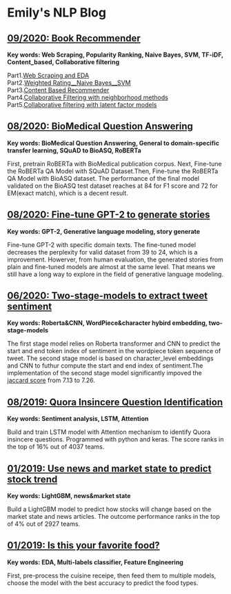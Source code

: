 # Emily's NLP Blog
## [09/2020: Book Recommender](https://github.com/yaodehong/Book-Recommender)
**Key words: Web Scraping, Popularity Ranking, Naive Bayes, SVM, TF-iDF, Content_based, Collaborative filtering**

Part1.[Web Scraping and EDA](https://github.com/yaodehong/Book-Recommender/blob/master/1_Web%20Scraping_EDA.ipynb) <br/>
Part2.[Weighted Rating__Naive Bayes__SVM](https://github.com/yaodehong/Book-Recommender/blob/master/2_Weighted%20Rating_Naive%20Bayes_SVM.ipynb) <br/>
Part3.[Content Based Recommender](https://github.com/yaodehong/Book-Recommender/blob/master/3_Content%20Based%20Recommender.ipynb)  <br/>
Part4.[Collaborative Filtering with neighborhood methods](https://github.com/yaodehong/Book-Recommender/blob/master/4_Collaborative%20Filtering%20with%20neighborhood%20methods.ipynb)  <br/>
Part5.[Collaborative filtering with latent factor models](https://github.com/yaodehong/Book-Recommender/blob/master/5_Collaborative%20filtering%20with%20latent%20factor%20models.ipynb)  <br/>


## [08/2020: BioMedical Question Answering](https://github.com/yaodehong/BioMedical-Question-Answering)
**Key words: BioMedical Question Answering, General to domain-specific transfer learning, SQuAD to BioASQ, RoBERTa**

First, pretrain RoBERTa with BioMedical publication corpus. Next, Fine-tune the RoBERTa QA Model with SQuAD Dataset.Then, Fine-tune the RoBERTa QA Model with BioASQ dataset. The performance of the final model validated on the BioASQ test dataset reaches at 84 for F1 score and 72 for EM(exact match), which is a decent result. 


## [08/2020: Fine-tune GPT-2 to generate stories](https://www.kaggle.com/emily2008/fine-tune-gpt-2-to-generate-stories/notebook)
**Key words: GPT-2, Generative language modeling, story generate**

Fine-tune GPT-2 with specific domain texts. The fine-tuned model decreases the perplexity for valid dataset from 39 to 24, which is a improvement. Howerver, from human evaluation, the generated stories from plain and fine-tuned models are almost at the same level. That means we still have a long way to explore in the field of generative language modeling. 

## [06/2020: Two-stage-models to extract tweet sentiment](https://www.kaggle.com/emily2008/tweet-sentiment-extraction-2-stage-models)
**Key words: Roberta&CNN, WordPiece&character hybird embedding, two-stage-models**

The first stage model relies on Roberta transformer and CNN to predict the start and end token index of sentiment in the wordpiece token sequence of tweet. The second stage model is based on character_level embeddings and CNN to futhur compute the start and end index of sentiment.The implementation of the second stage model significantly impoved the [jaccard score](https://en.wikipedia.org/wiki/Jaccard_index) from 7.13 to 7.26.

## [08/2019: Quora Insincere Question Identification](https://www.kaggle.com/emily2008/quora-insincere-questions)
**Key words: Sentiment analysis, LSTM, Attention**

Build and train LSTM model with Attention mechanism to identify Quora insincere questions. Programmed with python and keras. The score ranks in the top of 16% out of 4037 teams.

## [01/2019: Use news and market state to predict stock trend](https://www.kaggle.com/emily2008/two-sigma-stock-news-market?scriptVersionId=7345306)
**Key words: LightGBM, news&market state**

Build a LightGBM model to predict how stocks will change based on the market state and news articles. The outcome performance ranks in the top  of 4% out of 2927 teams.

## [01/2019: Is this your favorite food?](https://www.kaggle.com/emily2008/is-this-your-favorite-food)
**Key words: EDA, Multi-labels classifier, Feature Engineering**

First, pre-process the cuisine receipe, then feed them to multiple models, choose the model with the best accuracy to predict the food types. 
